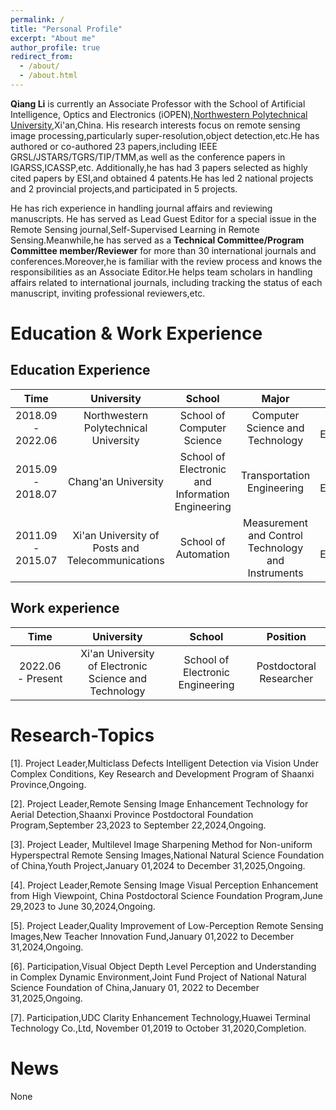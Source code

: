 ```yaml
---
permalink: /
title: "Personal Profile"
excerpt: "About me"
author_profile: true
redirect_from: 
  - /about/
  - /about.html
---
```

**Qiang Li** is currently an Associate Professor with the School of Artificial Intelligence, Optics and Electronics (iOPEN),[Northwestern Polytechnical University](https://en.nwpu.edu.cn/),Xi'an,China. His research interests focus on remote sensing image processing,particularly super-resolution,object detection,etc.He has authored or co-authored 23 papers,including IEEE GRSL/JSTARS/TGRS/TIP/TMM,as well as the conference papers in IGARSS,ICASSP,etc. Additionally,he has had 3 papers selected as highly cited papers by ESI,and obtained 4 patents.He has led 2 national projects and 2 provincial projects,and participated in 5 projects.

He has rich experience in handling journal affairs and reviewing manuscripts. He has served as Lead Guest Editor for a special issue in the Remote Sensing journal,Self-Supervised Learning in Remote Sensing.Meanwhile,he has served as a **Technical Committee/Program Committee member/Reviewer** for more than 30 international journals and conferences.Moreover,he is familiar with the review process and knows the responsibilities as an Associate Editor.He helps team scholars in handling affairs related to international journals, including tracking the status of each manuscript, inviting professional reviewers,etc.

Education & Work Experience
======  

Education Experience  
------  
  
|Time           |University                                      |School         |Major                          |Degree |
|:-----------------:|:-------------------------------------:|:--------------------------:|:------------------------------:|:-------------------:|
| 2018.09 - 2022.06 | Northwestern Polytechnical University | School of Computer Science | Computer Science and Technology | Ph.D. in Engineering |
| 2015.09 - 2018.07 | Chang'an University | School of Electronic and Information Engineering | Transportation Engineering | M.S. in Engineering |
| 2011.09 - 2015.07 | Xi'an University of Posts and Telecommunications | School of Automation | Measurement and Control Technology and Instruments | B.S. in Engineering |
  
Work experience  
------  
  
|Time           |University	                                          |School                           |Position              |
|:-------------:|:---------------------------------------------------:|:------------------------------:|:---------------------:|
| 2022.06 - Present | Xi'an University of Electronic Science and Technology | School of Electronic Engineering | Postdoctoral Researcher |  
   
  
Research-Topics
======
[1]. Project Leader,Multiclass Defects Intelligent Detection via Vision Under Complex Conditions, Key Research and Development Program of Shaanxi Province,Ongoing.  

[2]. Project Leader,Remote Sensing Image Enhancement Technology for Aerial Detection,Shaanxi Province Postdoctoral Foundation Program,September 23,2023 to September 22,2024,Ongoing.  

[3]. Project Leader, Multilevel Image Sharpening Method for Non-uniform Hyperspectral Remote Sensing Images,National Natural Science Foundation of China,Youth Project,January 01,2024 to December 31,2025,Ongoing.  

[4]. Project Leader,Remote Sensing Image Visual Perception Enhancement from High Viewpoint, China Postdoctoral Science Foundation Program,June 29,2023 to June 30,2024,Ongoing.  

[5]. Project Leader,Quality Improvement of Low-Perception Remote Sensing Images,New Teacher Innovation Fund,January 01,2022 to December 31,2024,Ongoing.  

[6]. Participation,Visual Object Depth Level Perception and Understanding in Complex Dynamic Environment,Joint Fund Project of National Natural Science Foundation of China,January 01, 2022 to December 31,2025,Ongoing.  

[7]. Participation,UDC Clarity Enhancement Technology,Huawei Terminal Technology Co.,Ltd, November 01,2019 to October 31,2020,Completion.  

News
======
None

